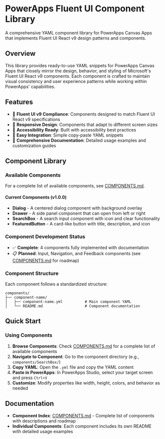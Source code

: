 # PowerApps Fluent UI Component Library

A comprehensive YAML component library for PowerApps Canvas Apps that implements Fluent UI React v9 design patterns and components.

## Overview

This library provides ready-to-use YAML snippets for PowerApps Canvas Apps that closely mirror the design, behavior, and styling of Microsoft's Fluent UI React v9 components. Each component is crafted to maintain visual consistency and user experience patterns while working within PowerApps' capabilities.

## Features

- 🎨 **Fluent UI v9 Compliance**: Components designed to match Fluent UI React v9 specifications
- 📱 **Responsive Design**: Components that adapt to different screen sizes
- 🎯 **Accessibility Ready**: Built with accessibility best practices
- 🔧 **Easy Integration**: Simple copy-paste YAML snippets
- 📖 **Comprehensive Documentation**: Detailed usage examples and customization guides

## Component Library

### Available Components

For a complete list of available components, see [COMPONENTS.md](COMPONENTS.md).

#### Current Components (v1.0.0)
- **Dialog** - A centered dialog component with background overlay
- **Drawer** - A side panel component that can open from left or right
- **SearchBox** - A search input component with icon and clear functionality  
- **FeaturedButton** - A card-like button with title, description, and icon

### Component Development Status
- ✅ **Complete**: 4 components fully implemented with documentation
- 📋 **Planned**: Input, Navigation, and Feedback components (see [COMPONENTS.md](COMPONENTS.md) for roadmap)

### Component Structure

Each component follows a standardized structure:
```
components/
├── component-name/
│   ├── component-name.yml          # Main component YAML
│   └── README.md                   # Component documentation
```

## Quick Start

### Using Components

1. **Browse Components**: Check [COMPONENTS.md](COMPONENTS.md) for a complete list of available components
2. **Navigate to Component**: Go to the component directory (e.g., `components/SearchBox/`)
3. **Copy YAML**: Open the `.yml` file and copy the YAML content
4. **Paste in PowerApps**: In PowerApps Studio, select your target screen and press `Ctrl+V`
5. **Customize**: Modify properties like width, height, colors, and behavior as needed

## Documentation

- **Component Index**: [COMPONENTS.md](COMPONENTS.md) - Complete list of components with descriptions and roadmap
- **Individual Components**: Each component includes its own README with detailed usage examples
